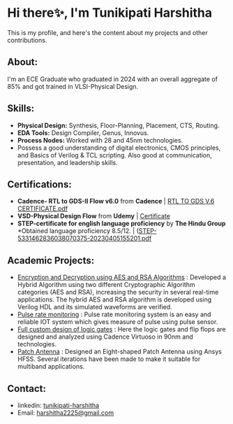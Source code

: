 # Hi there✨, I'm Tunikipati Harshitha
This is my profile, and here's the content about my projects and other contributions. 
<!--
**tunikipatiharshitha/tunikipatiharshitha** is a ✨ _special_ ✨ repository because its `README.md` (this file) appears on your GitHub profile.
Here are some ideas to get you started:
- 🔭 I’m currently working on ...
-->
## About:
I'm an ECE Graduate who graduated in 2024 with an overall aggregate of 85% and got trained in VLSI-Physical Design.
## Skills:
* **Physical Design:** Synthesis, Floor-Planning, Placement, CTS, Routing.
* **EDA Tools:** Design Compiler, Genus, Innovus.
* **Process Nodes:** Worked with 28 and 45nm technologies.
* Possess a good understanding of digital electronics, CMOS principles, and Basics of Verilog & TCL scripting. Also good at communication, presentation, and leadership skills.
## Certifications:
* **Cadence- RTL to GDS-II Flow v6.0** from **Cadence** | [RTL TO GDS V.6 CERTIFICATE.pdf](https://github.com/user-attachments/files/21599129/RTL.TO.GDS.V.6.CERTIFICATE.pdf)
* **VSD-Physical Design Flow** from **Udemy** | [Certificate](https://www.udemy.com/certificate/UC-7372f6ff-eb66-42a2-adc4-25a5722d00df/)
* **STEP-certificate for english language proficiency** by **The Hindu Group**
  *Obtained language proficiency 8.5/12. | ([STEP-5331462836038070375-20230405155201.pdf](https://github.com/user-attachments/files/20590843/STEP-5331462836038070375-20230405155201.pdf)
## Academic Projects:
* [Encryption and Decryption using AES and RSA Algorithms](https://github.com/tunikipatiharshitha/Encryption-and-Decryption-using-AES-and-RSA-Algorithms?tab=readme-ov-file#encryption-and-decryption-using-aes-and-rsa-algorithms) : Developed a Hybrid Algorithm using two different Cryptographic Algorithm categories (AES and RSA), increasing the security in several real-time applications. The hybrid AES and RSA algorithm is developed using Verilog HDL and its simulated waveforms are verified.
* [Pulse rate monitoring](https://github.com/tunikipatiharshitha/Pulse-rate-monitoring?tab=readme-ov-file#pulse-rate-monitoring) : Pulse rate monitoring system is an easy and reliable IOT system which gives measure of pulse using pulse sensor.
* [Full custom design of logic gates](https://github.com/tunikipatiharshitha/Full-custom-design-of-logic-gates?tab=readme-ov-file#full-custom-design-of-logic-gates) : Here the logic gates and flip flops are designed and analyzed using Cadence Virtuoso in 90nm and technologies.
* [Patch Antenna](https://github.com/tunikipatiharshitha/Patch-Antenna#patch-antenna) : Designed an Eight-shaped Patch Antenna using Ansys HFSS. Several iterations have been made to make it suitable for multiband applications.
## Contact:
* linkedin: [tunikipati-harshitha](https://www.linkedin.com/in/tunikipati-harshitha)
* Email: harshitha2225@gmail.com



  
